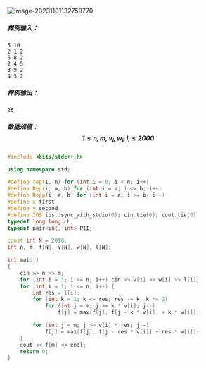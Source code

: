 ![image-20231101132759770](C:\Users\30884\AppData\Roaming\Typora\typora-user-images\image-20231101132759770.png)

#####  样例输入：

```
5 10
2 1 2
5 8 2
2 4 5
3 9 2
4 3 2
```

##### 样例输出：

```
26
```

##### 数据规模：$$1 \le n, m, v_i, w_i, l_i \le 2000$$

```c++
#include <bits/stdc++.h>

using namespace std;

#define rep(i, n) for (int i = 0; i < n; i++) 
#define Rep(i, a, b) for (int i = a; i <= b; i++)
#define Repp(i, a, b) for (int i = a; i >= b; i--)
#define x first
#define y second
#define IOS ios::sync_with_stdio(0); cin.tie(0); cout.tie(0)
typedef long long LL;
typedef pair<int, int> PII;

const int N = 2010;
int n, m, f[N], v[N], w[N], l[N];

int main()
{
    cin >> n >> m;
    for (int i = 1; i <= n; i++) cin >> v[i] >> w[i] >> l[i];
    for (int i = 1; i <= n; i++) {
    	int res = l[i];
    	for (int k = 1; k <= res; res -= k, k *= 2) 
    		for (int j = m; j >= k * v[i]; j--) 
    			f[j] = max(f[j], f[j - k * v[i]] + k * w[i]);

		for (int j = m; j >= v[i] * res; j--) 
			f[j] = max(f[j], f[j - res * v[i]] + res * w[i]);
    }
    cout << f[m] << endl;
    return 0;
}
```

